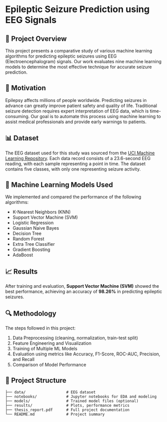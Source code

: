 # Epileptic Seizure Prediction using EEG Signals

## 📄 Project Overview

This project presents a comparative study of various machine learning algorithms for predicting epileptic seizures using EEG (Electroencephalogram) signals. Our work evaluates nine machine learning models to determine the most effective technique for accurate seizure prediction.

## 🧠 Motivation

Epilepsy affects millions of people worldwide. Predicting seizures in advance can greatly improve patient safety and quality of life. Traditional seizure detection requires expert interpretation of EEG data, which is time-consuming. Our goal is to automate this process using machine learning to assist medical professionals and provide early warnings to patients.

## 📊 Dataset

The EEG dataset used for this study was sourced from the [UCI Machine Learning Repository](https://archive.ics.uci.edu/ml/datasets/Epileptic+Seizure+Recognition). Each data record consists of a 23.6-second EEG reading, with each sample representing a point in time. The dataset contains five classes, with only one representing seizure activity.

## 🔧 Machine Learning Models Used

We implemented and compared the performance of the following algorithms:
- K-Nearest Neighbors (KNN)
- Support Vector Machine (SVM)
- Logistic Regression
- Gaussian Naive Bayes
- Decision Tree
- Random Forest
- Extra Tree Classifier
- Gradient Boosting
- AdaBoost

## 📈 Results

After training and evaluation, **Support Vector Machine (SVM)** showed the best performance, achieving an accuracy of **98.26%** in predicting epileptic seizures.

## 🔍 Methodology

The steps followed in this project:
1. Data Preprocessing (cleaning, normalization, train-test split)
2. Feature Engineering and Visualization
3. Training of Multiple ML Models
4. Evaluation using metrics like Accuracy, F1-Score, ROC-AUC, Precision, and Recall
5. Comparison of Model Performance

## 📂 Project Structure

```plaintext
├── data/                  # EEG dataset
├── notebooks/             # Jupyter notebooks for EDA and modeling
├── models/                # Trained model files (optional)
├── results/               # Plots, performance metrics
├── thesis_report.pdf      # Full project documentation
└── README.md              # Project summary

